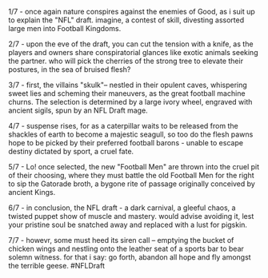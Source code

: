 1/7 - once again nature conspires against the enemies of Good, as i suit up to explain the "NFL" draft. imagine, a contest of skill, divesting assorted large men into Football Kingdoms.

2/7 - upon the eve of the draft, you can cut the tension with a knife, as the players and owners share conspiratorial glances like exotic animals seeking the partner. who will pick the cherries of the strong tree to elevate their postures, in the sea of bruised flesh?

3/7 - first, the villains "skulk"– nestled in their opulent caves, whispering sweet lies and scheming their maneuvers, as the great football machine churns. The selection is determined by a large ivory wheel, engraved with ancient sigils, spun by an NFL Draft mage.

4/7 - suspense rises, for as a caterpillar waits to be released from the shackles of earth to become a majestic seagull, so too do the flesh pawns hope to be picked by their preferred football barons - unable to escape destiny dictated by sport, a cruel fate.

5/7 - Lo! once selected, the new "Football Men" are thrown into the cruel pit of their choosing, where they must battle the old Football Men for the right to sip the Gatorade broth, a bygone rite of passage originally conceived by ancient Kings.

6/7 - in conclusion, the NFL draft - a dark carnival, a gleeful chaos, a twisted puppet show of muscle and mastery. would advise avoiding it, lest your pristine soul be snatched away and replaced with a lust for pigskin.

7/7 - howevr, some must heed its siren call – emptying the bucket of chicken wings and nestling onto the leather seat of a sports bar to bear solemn witness. for that i say: go forth, abandon all hope and fly amongst the terrible geese. #NFLDraft